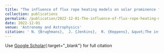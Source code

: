```yaml
---
title: "The influence of flux rope heating models on solar prominence formation"
collection: publications
permalink: /publication/2022-12-01-The-influence-of-flux-rope-heating-models-on-solar-prominence-formation
date: 2022-12-01
venue: 'Astronomy and Astrophysics'
citation: ' N. {Brughmans},  J. {Jenkins},  R. {Keppens}, &quot;The influence of flux rope heating models on solar prominence formation.&quot; Astronomy and Astrophysics, 2022.'
---
```

Use [Google Scholar](https://scholar.google.com/scholar?q=The+influence+of+flux+rope+heating+models+on+solar+prominence+formation){:target="_blank"} for full citation